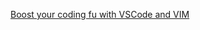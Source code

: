 [Boost your coding fu with VSCode and VIM](https://www.barbarianmeetscoding.com/boost-your-coding-fu-with-vscode-and-vim)